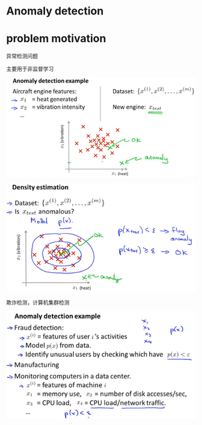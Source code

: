 # Anomaly detection

# problem motivation

异常检测问题

主要用于非监督学习

![1620955769877](..\image\1620955769877.png)

![1620955911629](..\image\1620955911629.png)



欺诈检测，计算机集群检测

![1620956163334](..\image\1620956163334.png)



